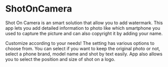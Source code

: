 # ShotOnCamera

Shot On Camera is an smart solution that allow you to add watermark. This app lets you add detailed information to photo like which smartphone you used to capture the picture and can also copyright it by adding your name.

Customize according to your needs! The setting has various options to choose from. You can select if you want to keep the original photo or not, select a phone brand, model name and shot by text easily. App also allows you to select the position and size of shot on a logo.
